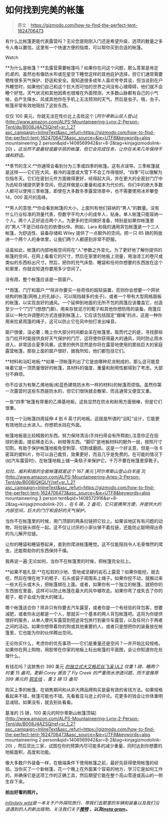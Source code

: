 # 如何找到完美的帐篷

> 原文：<https://gizmodo.com/how-to-find-the-perfect-tent-1624706473>

有什么比帐篷更能代表露营吗？无论您是刚刚入门还是希望升级，选项的数量之多令人难以置信。这里有一个快速方便的指南，可以帮你买到合适的帐篷。

Watch

**为什么是帐篷？**去露营需要帐篷吗？如果你在问这个问题，那么答案是肯定的*是的*。虽然也有像防水布或在星空下睡觉这样的其他庇护选择，但它们通常需要牺牲很多天气保护、舒适和安全。我知道很多成年人喜欢夸夸其谈，但当谈到在户外睡觉时，如果他们自己和这个巨大而可怕的世界之间没有心理障碍，他们就不会睡个好觉。天气状况和其他因素也很难在外面预测，大多数山脉都有自己的小气候，会产生降水、风或其他你在手机上无法预测的天气。然后是虫子。哦，虫子。帐篷非常有效地阻挡了这些东西。

仅仅 100 美元，你就无法在性价比上击败这个 [*阿尔卑斯山双人登山*](http://www.amazon.com/ALPS-Mountaineering-Lynx-2-Person-Tent/dp/B008J4AZSQ/ref=sr_1_2?asc_campaign=InlineText&asc_refurl=https://gizmodo.com/how-to-find-the-perfect-tent-1624706473&asc_source=&ie=UTF8&keywords=alps mountaineering 2 person&qid=1408569942&sr=8-2&tag=kinjagizmodolink-20) *。这当然不是最轻或最华丽的帐篷，但它会完成任务，让你在未来几年保持干燥和舒适。*

**季节的含义:**你通常会看到分为三季或四季的帐篷。这有点误导。三季帐篷就是这样——它们在大风、极冷的温度或大雪下不会工作得很好。“四季”可以理解为仅指冬天。它们在密封元件方面做得更好，经得起大风，并在更大的全密封门厅中为齿轮存储提供更多空间，但这样做是以重量和成本为代价的。你们中的绝大多数人都可以使用三季帐篷，即使在大多数冬季露营场景中，也不需要使用冰斧攀登 14，000 英尺的高峰。

**男人的意思:**你会看到帐篷的大小，上面列有他们容纳的“男人”的数量。没有什么行业标准的测量代表，但数字平均大小的成年人，贴身。单人帐篷只能容纳一个人。两个人正好适合两个人。为更多的空间做好准备，特别是如果你帐篷里的“男人”不是已经存在的依偎伙伴。例如，Lara 和我的通用背包帐篷是一个三人帐篷，为舒适性、装备存储和 Wiley 提供了一点额外的空间。把一只 85 磅的狗放进一个两个人的身体里，让我们两个人都感到非常不舒服。

话虽如此，帐篷的内部地板空间将在“人”参数之外变化。为了更好地了解你提供的帐篷的空间，在网上看看它的尺寸，然后在家里的地板上测量，用油漆工的卷尺或类似的东西标出尺寸。然后，把你的充气床垫、睡袋和任何你想要的东西放在这个轮廓里，你就会知道你要用多少空间了。

没有雨，整个帐篷应该是一扇窗户。

**雨篷、门厅和窗户:**除非你要买一些奇怪的超轻装置，否则你会想要一个网状结构的帐篷(网格上的孔越小，可以阻挡越多的虫子)，或者一个带有大型网格面板的帐篷，以实现良好的通风。一个延伸到地面的无所不包的雨篷应该覆盖它，创造至少一个“门厅”(想想门廊)，用来存放泥泞的靴子和其他你想防雨的装备。雨篷应该以一种允许调整的方式连接到帐篷上，它应该包括固定“绷绳”的点，这是一种你用来拉紧雨篷的绳子。这可以防止它在风中拍打发出噪音。

窗户很傻，没必要；晚上你大部分时间都会呆在帐篷里。取而代之的是，寻找那些当门拉开时能提供良好天气保护的门厅。这将使你获得最大的通风，同时防止雨水进入。非常适合夏季风暴。这里的例外显然是你将在露营地使用的那些巨大的家庭露营帐篷，那些上面的窗户很好，据我所知，他们都包括它们。

**材料和浴缸地板:**如果一顶帐篷列出了它是由哪种尼龙制成的，那么这可能意味着它是一顶质量很好的帐篷，其材料的强度、重量和耐用性都得到了考虑。大部分不麻烦。

你不应该为有聚乙烯地板(和蓝色建筑防水布一样的材料)的帐篷而烦恼。虽然你第一次露营时这些东西是防水的，但它们很快就会散架，而且通常又便宜又重。

一些“四季”帐篷有厚重的乙烯基地板。这些显然在防水和耐用方面很棒，但是它们很重。

寻找一个沿帐篷四周延伸 4 到 6 英寸的地板。这就是所谓的“浴缸”设计，它能更有效地防止水进入。你想把水挡在外面。

帐篷地板是比较精致的东西。努力保持清洁(手持扫帚会有所帮助),注意你正在投球的表面。提前移走石头、树枝等东西。“脚印”是地板材料的额外一层，按照尺寸切割，有助于保护帐篷地板免受刺穿、切割或磨损。这是一个好主意，但是一张 6 密耳的塑料片，你可以自己裁剪，效果更好，而且几乎是免费的。在可能的情况下(如汽车露营时)，在帐篷地板上铺一条毯子来保护它。千万不要在帐篷里穿靴子。

*拉拉、威利和我的全能帐篷就是这个 167 美元* [*阿尔卑斯山登山白羊座 3*](http://www.amazon.com/ALPS-Mountaineering-Aries-3-Person-Tent/dp/B00BIQKQUY/ref=sr_1_2?asc_campaign=InlineText&asc_refurl=https://gizmodo.com/how-to-find-the-perfect-tent-1624706473&asc_source=&ie=UTF8&keywords=alps mountaineering 3 person tent&qid=1408572916&sr=8-2&tag=kinjagizmodolink-20) *。在 6 磅，2 盎司，它只是携带方便，并提供大的内部空间，巨大的门厅和良好的天气保护。*

当你不在帐篷里的时候，用门顶部的两条拉链把它拉上。如果该地区有有问题的动物，将拉链头绑在一起。这不仅让讨厌的小家伙够不着拉链，还能防止聪明得出奇的鸟儿解开拉链。

让你的睡袋和睡袋卷起来，直到你爬进帐篷睡觉。这不仅能阻挡令人毛骨悚然的爬虫，还能帮助你的东西保持干燥。

我再说一遍:无论如何，当你不在帐篷里的时候，把帐篷完全拉上。

**如果不能扎营:**在松软的沙地、雪地或坚硬的岩石上露营？如果你能挖，就去挖，然后在埋在地下的棍子、石头或袋子周围系上绳子。如果你挖不动，就搬过来一些大石头或木头，把帐篷绑在上面。或者，如果你有一个独立的帐篷，就把你的东西放在里面，这样可以防止帐篷在最大的风中被吹走。如果你弯了或失去了你的棍子，棍子会成为很大的赌注。

哪个帐篷适合你？除非只有你要去汽车露营，或者你是一个有经验的背包客，想要减肥，或者你永远都是一个人，那就买一个基本的两人背包帐篷吧。这将为你提供很好的服务，从单人摩托车露营到短途背包旅行到豪华车露营，以及任何介于两者之间的活动。如果你想带着你的狗或其他重要的人，或者只是想把你的装备放在帐篷里，它也能为你的伙伴腾出空间。

无论你买什么，考虑你的优先事项——它们是重量还是空间？—并开始比较规格。如果你在网上购物，用胶带在你家的地板上标出帐篷的平面图，会让你知道你在处理什么。

有钱花吗？这款售价 390 美元 [*的独立式大艾格尼丝飞溪 UL2*](https://www.bigagnes.com/Products/Detail/Tent/FlyCreekUL2) *仅重 1 磅，睡两个时重 15 盎司。更新:Corey 报告了 Fly Creek 的严重雨水渗透问题，而不是推荐 399 美元的* [*铜支线*](https://www.bigagnes.com/Products/Detail/Tent/copperspurul2) *，重 2 磅 13 盎司*

购买上季的帐篷，在销售期间和从非大牌品牌购买是最有效的省钱方法。如果规格看起来不错，帐篷可能也不错。先看看亚马逊上的评论。花更多的钱会让你体重明显减轻。如果没有，就去别处看看。

基准的 [5 磅，100 美元的阿尔卑斯山帐篷顶端](http://www.amazon.com/ALPS-Mountaineering-Lynx-2-Person-Tent/dp/B008J4AZSQ/ref=sr_1_2?asc_campaign=InlineText&asc_refurl=https://gizmodo.com/how-to-find-the-perfect-tent-1624706473&asc_source=&ie=UTF8&keywords=alps mountaineering 2 person&qid=1408569942&sr=8-2&tag=kinjagizmodolink-20) ，然后货比三家，试图在你的预算内尽可能多的减少重量，同时达到你想要的地板面积，高度和功能。

像大多数户外装备一样，在极端条件下使用帐篷之前，最好先获得使用帐篷的经验。当你买了一个新帐篷，花一个晚上在外面某个容易的地方，学习它是如何工作的，并确保它是这项工作的正确工具，然后期望它能在整个高山雪道或高山的一侧生存下来。

[](http://www.chrisbrinleejr.com/)**拍出好看的照片。**

*[*infinitely wild*](http://indefinitelywild.gizmodo.com/)*是一本关于户外探险旅行、带我们去那里的车辆和装备以及我们沿途遇到的人的新出版物。关注我们关于*[](https://www.facebook.com/indefinitelywild)**[*推特*](https://twitter.com/indefinitewild) *，以及*[*insta gram*](http://instagram.com/indefinitewild)。***